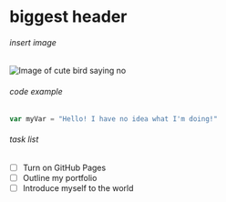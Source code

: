 # biggest header

###### insert image
![Image of cute bird saying no](https://github.com/iridiumbrittle/skills-communicate-using-markdown/assets/153554140/e99b82c7-1ecc-4880-a253-c467e058414f)

###### code example
``` javascript
var myVar = "Hello! I have no idea what I'm doing!"
```
###### task list
- [ ] Turn on GitHub Pages
- [ ] Outline my portfolio
- [ ] Introduce myself to the world
